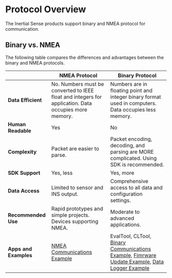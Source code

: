 # Protocol Overview

The Inertial Sense products support binary and NMEA protocol for communication.

## Binary vs. NMEA

The following table compares the differences and advantages between the binary and NMEA protocols.

<!-- THIS TABLE IS DUPLICATED IN THE BINARY AND NMEA PROTOCOL SECTIONS -->

|                       | **NMEA Protocol**                        | **Binary Protocol**                             |
| --------------------- | ------------------------------------------------------------ | ------------------------------------------------------------ |
| **Data Efficient**    | No.  Numbers must be converted to IEEE float and integers for application.  Data occupies more memory. | Numbers are in floating point and integer binary format used in computers.  Data occupies less memory. |
| **Human Readable**    | Yes                                                          | No                                                           |
| **Complexity**        | Packet are easier to parse.                                  | Packet encoding, decoding, and parsing are MORE complicated.  Using SDK is recommended. |
| **SDK Support**       | Yes, less                                                    | Yes, more                                                    |
| **Data Access**       | Limited to sensor and INS output.                            | Comprehensive access to all data and configuration settings. |
| **Recommended Use**   | Rapid prototypes and simple projects.  Devices supporting NMEA. | Moderate to advanced applications.                           |
| **Apps and Examples** | [NMEA Communications Example](../SDK/CommunicationsAscii.md) | EvalTool, CLTool, [Binary Communications Example](../SDK/CommunicationsBinary.md), [Fimrware Update Example](../SDK/FirmwareUpdate.md), [Data Logger Example](../SDK/DataLogger.md) |
